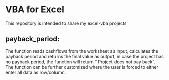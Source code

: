 # VBA for Excel
This repository is intended to share my excel-vba projects

## payback_period:
The function reads cashflows from the worksheet as input, calculates the payback period and returns the final value as output, in case the project has no payback period, the   function will return ” Project does not pay back”.  
The function can be further customized where the user is forced to either enter all data as row/column.
